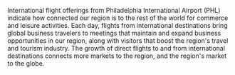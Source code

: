 International flight offerings from Philadelphia International Airport (PHL) indicate how connected our region is to the rest of the world for commerce and leisure activities. Each day, flights from international destinations bring global business travelers to meetings that maintain and expand business opportunities in our region, along with visitors that boost the region's travel and tourism industry. The growth of direct flights to and from international destinations connects more markets to the region, and the region's market to the globe.